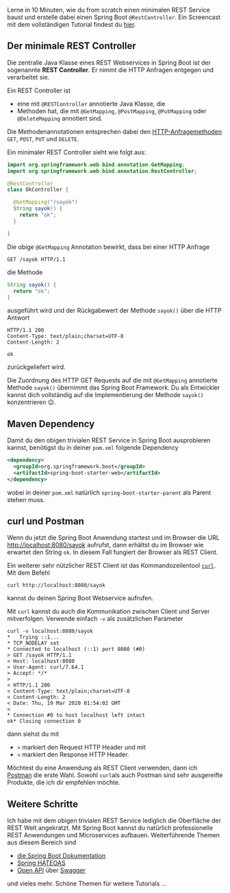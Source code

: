 Lerne in 10 Minuten, wie du from scratch einen minimalen REST Service baust und erstelle dabei einen Spring Boot `@RestController`. Ein Screencast mit dem vollständigen Tutorial findest du [hier](https://springacademy.fra1.digitaloceanspaces.com/rest-controller/rest-controller-hb.mp4).

## Der minimale REST Controller

Die zentralle Java Klasse eines REST Webservices in Spring Boot ist der sogenannte **REST Controller**. Er nimmt die HTTP Anfragen entgegen und verarbeitet sie.

Ein REST Controller ist
- eine mit `@RESTController` annotierte Java Klasse, die
- Methoden hat, die mit `@GetMapping`, `@PostMapping`, `@PutMapping` oder `@DeleteMapping` annotiert sind.

Die Methodenannotationen entsprechen dabei den [HTTP-Anfragemethoden](https://de.wikipedia.org/wiki/Hypertext_Transfer_Protocol#HTTP-Anfragemethoden) `GET`, `POST`, `PUT` und `DELETE`.

Ein minimaler REST Controller sieht wie folgt aus:
```java
import org.springframework.web.bind.annotation.GetMapping;
import org.springframework.web.bind.annotation.RestController;

@RestController
class OkController {

  @GetMapping("/sayok")
  String sayok() {
    return "ok";
  }

}
```

Die obige `@GetMapping` Annotation bewirkt, dass bei einer HTTP Anfrage
```console
GET /sayok HTTP/1.1
```
die Methode
```java
String sayok() {
  return "ok";
}
```
ausgeführt wird und der Rückgabewert der Methode `sayok()` über die HTTP Antwort
```console
HTTP/1.1 200
Content-Type: text/plain;charset=UTF-8
Content-Length: 2

ok
```
zurückgeliefert wird.

Die Zuordnung des HTTP GET Requests auf die mit `@GetMapping` annotierte Methode `sayok()` übernimmt das Spring Boot Framework. Du als Entwickler kannst dich vollständig auf die Implementierung der Methode `sayok()` konzentrieren 😉.

## Maven Dependency

Damit du den obigen trivialen REST Service in Spring Boot ausprobieren kannst, benötigst du in deiner `pom.xml` folgende Dependency
```xml
<dependency>
  <groupId>org.springframework.boot</groupId>
  <artifactId>spring-boot-starter-web</artifactId>
</dependency>
```
wobei in deiner `pom.xml` natürlich `spring-boot-starter-parent` als Parent stehen muss.

## curl und Postman

Wenn du jetzt die Spring Boot Anwendung startest und im Browser die URL [http://localhost:8080/sayok](http://localhost:8080/sayok) aufrufst, dann erhältst du im Browser wie erwartet den String `ok`. In diesem Fall fungiert der Browser als REST Client.

Ein weiterer sehr nützlicher REST Client ist das Kommandozeilentool [`curl`](https://curl.haxx.se/). Mit dem Befehl
```shell
curl http://localhost:8080/sayok
```
kannst du deinen Spring Boot Webservice aufrufen.

Mit `curl` kannst du auch die Kommunikation zwischen Client und Server mitverfolgen. Verwende einfach `-v` als zusätzlichen Parameter
```shell
curl -v localhost:8080/sayok
*   Trying ::1...
* TCP_NODELAY set
* Connected to localhost (::1) port 8080 (#0)
> GET /sayok HTTP/1.1
> Host: localhost:8080
> User-Agent: curl/7.64.1
> Accept: */*
>
< HTTP/1.1 200
< Content-Type: text/plain;charset=UTF-8
< Content-Length: 2
< Date: Thu, 19 Mar 2020 01:54:02 GMT
<
* Connection #0 to host localhost left intact
ok* Closing connection 0
```

dann siehst du mit
- `>` markiert den Request HTTP Header und mit
- `<` markiert den Response HTTP Header.

Möchtest du eine Anwendung als REST Client verwenden, dann ich [Postman](https://www.postman.com/) die erste Wahl. Sowohl `curl`als auch Postman sind sehr ausgereifte Produkte, die ich dir empfehlen möchte.

## Weitere Schritte

Ich habe mit dem obigen trivialen REST Service lediglich die Oberfläche der REST Welt angekratzt. Mit Spring Boot kannst du natürlich professionelle REST Anwendungen und Microservices aufbauen. Weiterführende Themen aus diesem Bereich sind

- [die Spring Boot Dokumentation](https://spring.io/guides/gs/rest-service/)
- [Spring HATEOAS](https://spring.io/projects/spring-hateoas)
- [Open API](https://www.openapis.org/) über [Swagger](https://swagger.io/)

und vieles mehr.
Schöne Themen für weitere Tutorials ...
